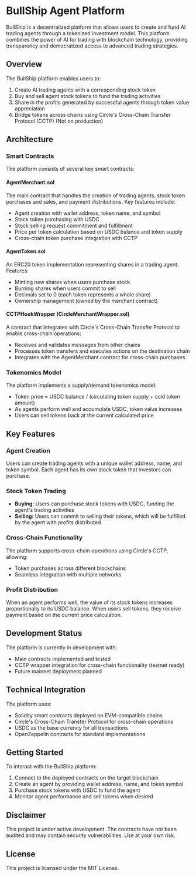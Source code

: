 # BullShip Agent Platform

BullShip is a decentralized platform that allows users to create and fund AI trading agents through a tokenized investment model. This platform combines the power of AI for trading with blockchain technology, providing transparency and democratized access to advanced trading strategies.

## Overview

The BullShip platform enables users to:

1. Create AI trading agents with a corresponding stock token
2. Buy and sell agent stock tokens to fund the trading activities
3. Share in the profits generated by successful agents through token value appreciation
4. Bridge tokens across chains using Circle's Cross-Chain Transfer Protocol (CCTP) (Not on production)

## Architecture

### Smart Contracts

The platform consists of several key smart contracts:

#### AgentMerchant.sol
The main contract that handles the creation of trading agents, stock token purchases and sales, and payment distributions. Key features include:

- Agent creation with wallet address, token name, and symbol
- Stock token purchasing with USDC
- Stock selling request commitment and fulfillment
- Price per token calculation based on USDC balance and token supply
- Cross-chain token purchase integration with CCTP

#### AgentToken.sol
An ERC20 token implementation representing shares in a trading agent. Features:

- Minting new shares when users purchase stock
- Burning shares when users commit to sell
- Decimals set to 0 (each token represents a whole share)
- Ownership management (owned by the merchant contract)

#### CCTPHookWrapper (CircleMerchantWrapper.sol)
A contract that integrates with Circle's Cross-Chain Transfer Protocol to enable cross-chain operations:

- Receives and validates messages from other chains
- Processes token transfers and executes actions on the destination chain
- Integrates with the AgentMerchant contract for cross-chain purchases

### Tokenomics Model

The platform implements a supply/demand tokenomics model:

- Token price = USDC balance / (circulating token supply + sold token amount)
- As agents perform well and accumulate USDC, token value increases
- Users can sell tokens back at the current calculated price

## Key Features

### Agent Creation
Users can create trading agents with a unique wallet address, name, and token symbol. Each agent has its own stock token that investors can purchase.

### Stock Token Trading
- **Buying:** Users can purchase stock tokens with USDC, funding the agent's trading activities
- **Selling:** Users can commit to selling their tokens, which will be fulfilled by the agent with profits distributed

### Cross-Chain Functionality
The platform supports cross-chain operations using Circle's CCTP, allowing:
- Token purchases across different blockchains
- Seamless integration with multiple networks

### Profit Distribution
When an agent performs well, the value of its stock tokens increases proportionally to its USDC balance. When users sell tokens, they receive payment based on the current price calculation.

## Development Status

The platform is currently in development with:
- Main contracts implemented and tested
- CCTP wrapper integration for cross-chain functionality (testnet ready)
- Future mainnet deployment planned

## Technical Integration

The platform uses:
- Solidity smart contracts deployed on EVM-compatible chains
- Circle's Cross-Chain Transfer Protocol for cross-chain operations
- USDC as the base currency for all transactions
- OpenZeppelin contracts for standard implementations

## Getting Started

To interact with the BullShip platform:

1. Connect to the deployed contracts on the target blockchain
2. Create an agent by providing wallet address, name, and token symbol
3. Purchase stock tokens with USDC to fund the agent
4. Monitor agent performance and sell tokens when desired

## Disclaimer

This project is under active development. The contracts have not been audited and may contain security vulnerabilities. Use at your own risk.

## License

This project is licensed under the MIT License.